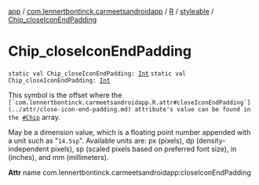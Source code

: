 [app](../../../index.md) / [com.lennertbontinck.carmeetsandroidapp](../../index.md) / [R](../index.md) / [styleable](index.md) / [Chip_closeIconEndPadding](./-chip_close-icon-end-padding.md)

# Chip_closeIconEndPadding

`static val Chip_closeIconEndPadding: `[`Int`](https://kotlinlang.org/api/latest/jvm/stdlib/kotlin/-int/index.html)
`static val Chip_closeIconEndPadding: `[`Int`](https://kotlinlang.org/api/latest/jvm/stdlib/kotlin/-int/index.html)

This symbol is the offset where the ``[`com.lennertbontinck.carmeetsandroidapp.R.attr#closeIconEndPadding`](../attr/close-icon-end-padding.md) attribute's value can be found in the ``[`#Chip`](-chip.md) array.

May be a dimension value, which is a floating point number appended with a unit such as "`14.5sp`". Available units are: px (pixels), dp (density-independent pixels), sp (scaled pixels based on preferred font size), in (inches), and mm (millimeters).

**Attr**
name com.lennertbontinck.carmeetsandroidapp:closeIconEndPadding

